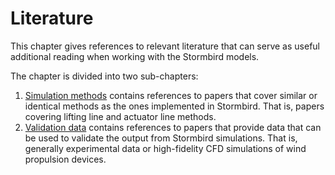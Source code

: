 # Literature

This chapter gives references to relevant literature that can serve as useful additional reading when working with the Stormbird models.

The chapter is divided into two sub-chapters:

1) [Simulation methods](similar_simulation_methods.md) contains references to papers that cover similar or identical methods as the ones implemented in Stormbird. That is, papers covering lifting line and actuator line methods.
2) [Validation data](validation_data.md) contains references to papers that provide data that can be used to validate the output from Stormbird simulations. That is, generally experimental data or high-fidelity CFD simulations of wind propulsion devices.
